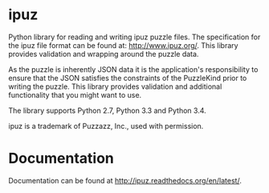 ipuz
====

Python library for reading and writing ipuz puzzle files. The specification
for the ipuz file format can be found at: http://www.ipuz.org/. This library
provides validation and wrapping around the puzzle data.

As the puzzle is inherently JSON data it is the application's responsibility
to ensure that the JSON satisfies the constraints of the PuzzleKind prior to
writing the puzzle. This library provides validation and additional
functionality that you might want to use.

The library supports Python 2.7, Python 3.3 and Python 3.4.

ipuz is a trademark of Puzzazz, Inc., used with permission.

Documentation
=============

Documentation can be found at http://ipuz.readthedocs.org/en/latest/.
